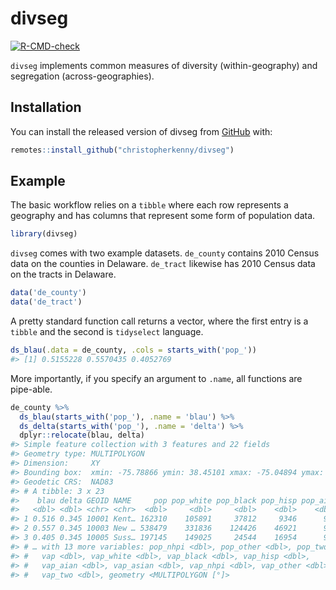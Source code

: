 
<!-- README.md is generated from README.Rmd. Please edit that file -->

# divseg

<!-- badges: start -->

[![R-CMD-check](https://github.com/christopherkenny/divseg/workflows/R-CMD-check/badge.svg)](https://github.com/christopherkenny/divseg/actions)
<!-- badges: end -->

`divseg` implements common measures of diversity (within-geography) and
segregation (across-geographies).

## Installation

<!---
You can install the released version of divseg from [CRAN](https://CRAN.R-project.org) with:

``` r
install.packages("divseg")
```
-->

You can install the released version of divseg from
[GitHub](https://github.com/christopherkenny/divseg) with:

``` r
remotes::install_github("christopherkenny/divseg")
```

## Example

The basic workflow relies on a `tibble` where each row represents a
geography and has columns that represent some form of population data.

``` r
library(divseg)
```

`divseg` comes with two example datasets. `de_county` contains 2010
Census data on the counties in Delaware. `de_tract` likewise has 2010
Census data on the tracts in Delaware.

``` r
data('de_county')
data('de_tract')
```

A pretty standard function call returns a vector, where the first entry
is a `tibble` and the second is `tidyselect` language.

``` r
ds_blau(.data = de_county, .cols = starts_with('pop_')) 
#> [1] 0.5155228 0.5570435 0.4052769
```

More importantly, if you specify an argument to `.name`, all functions
are pipe-able.

``` r
de_county %>% 
  ds_blau(starts_with('pop_'), .name = 'blau') %>% 
  ds_delta(starts_with('pop_'), .name = 'delta') %>% 
  dplyr::relocate(blau, delta)
#> Simple feature collection with 3 features and 22 fields
#> Geometry type: MULTIPOLYGON
#> Dimension:     XY
#> Bounding box:  xmin: -75.78866 ymin: 38.45101 xmax: -75.04894 ymax: 39.83901
#> Geodetic CRS:  NAD83
#> # A tibble: 3 x 23
#>    blau delta GEOID NAME     pop pop_white pop_black pop_hisp pop_aian pop_asian
#>   <dbl> <dbl> <chr> <chr>  <dbl>     <dbl>     <dbl>    <dbl>    <dbl>     <dbl>
#> 1 0.516 0.345 10001 Kent… 162310    105891     37812     9346      916      3266
#> 2 0.557 0.345 10003 New … 538479    331836    124426    46921      984     23132
#> 3 0.405 0.345 10005 Suss… 197145    149025     24544    16954      924      1910
#> # … with 13 more variables: pop_nhpi <dbl>, pop_other <dbl>, pop_two <dbl>,
#> #   vap <dbl>, vap_white <dbl>, vap_black <dbl>, vap_hisp <dbl>,
#> #   vap_aian <dbl>, vap_asian <dbl>, vap_nhpi <dbl>, vap_other <dbl>,
#> #   vap_two <dbl>, geometry <MULTIPOLYGON [°]>
```
